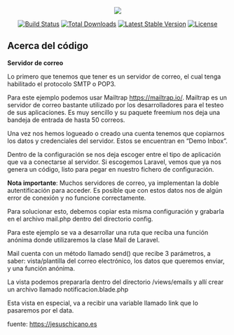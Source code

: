 <p align="center"><img src="https://laravel.com/assets/img/components/logo-laravel.svg"></p>

<p align="center">
<a href="https://travis-ci.org/laravel/framework"><img src="https://travis-ci.org/laravel/framework.svg" alt="Build Status"></a>
<a href="https://packagist.org/packages/laravel/framework"><img src="https://poser.pugx.org/laravel/framework/d/total.svg" alt="Total Downloads"></a>
<a href="https://packagist.org/packages/laravel/framework"><img src="https://poser.pugx.org/laravel/framework/v/stable.svg" alt="Latest Stable Version"></a>
<a href="https://packagist.org/packages/laravel/framework"><img src="https://poser.pugx.org/laravel/framework/license.svg" alt="License"></a>
</p>

## Acerca del código

**Servidor de correo**

Lo primero que tenemos que tener es un servidor de correo, el cual tenga habilitado el protocolo SMTP o POP3.

Para este ejemplo podemos usar Mailtrap <https://mailtrap.io/>. Mailtrap es un servidor de correo bastante utilizado por los desarrolladores para el testeo de sus aplicaciones. Es muy sencillo y su paquete freemium nos deja una bandeja de entrada de hasta 50 correos.

Una vez nos hemos logueado o creado una cuenta tenemos que copiarnos los datos y credenciales del servidor. Estos se encuentran en “Demo Inbox”.

Dentro de la configuración se nos deja escoger entre el tipo de aplicación que va a conectarse al servidor. Si escogemos Laravel, vemos que ya nos genera un código, listo para pegar en nuestro fichero de configuración.

**Nota importante**: Muchos servidores de correo, ya implementan la doble autentificación para acceder. Es posible que con estos datos nos de algún error de conexión y no funcione correctamente.

Para solucionar esto, debemos copiar esta misma configuración y grabarla en el archivo mail.php dentro del directorio config.

Para este ejemplo se va a desarrollar una ruta que reciba una función anónima donde utilizaremos la clase Mail de Laravel.

Mail cuenta con un método llamado send() que recibe 3 parámetros, a saber: vista/plantilla del correo electrónico, los datos que queremos enviar, y una función anónima.

La vista podemos prepararla dentro del directorio /views/emails y allí crear un archivo llamado notificacion.blade.php

Esta vista en especial, va a recibir una variable llamado link que lo pasaremos por el data.

fuente: https://jesuschicano.es




